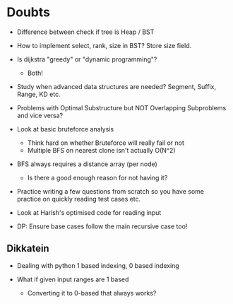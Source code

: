 
# Doubts

* Difference between check if tree is Heap / BST

* How to implement select, rank, size in BST? Store size field.

* Is dijkstra "greedy" or "dynamic programming"? 
    - Both!

* Study when advanced data structures are needed? Segment, Suffix, Range, KD etc.

* Problems with Optimal Substructure but NOT Overlapping Subproblems and vice versa?

* Look at basic bruteforce analysis
    - Think hard on whether Bruteforce will really fail or not
    - Multiple BFS on nearest clone isn't actually O(N^2)

* BFS always requires a distance array (per node)
    - Is there a good enough reason for not having it?

* Practice writing a few questions from scratch so you have some practice on quickly reading test cases etc.

* Look at Harish's optimised code for reading input

* DP: Ensure base cases follow the main recursive case too! 

## Dikkatein

* Dealing with python 1 based indexing, 0 based indexing

* What if given input ranges are 1 based
    - Converting it to 0-based that always works?
